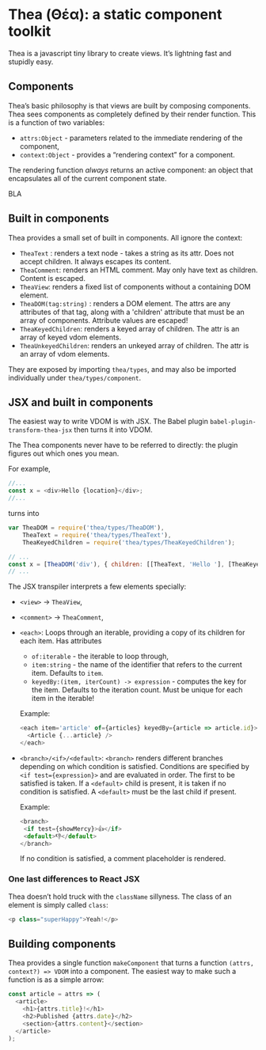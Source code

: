 # Thea (Θέα): a static component toolkit
Thea is a javascript tiny library to create views.
It’s lightning fast and stupidly easy.

## Components
Thea’s basic philosophy is that views are built by composing
components. Thea sees components as completely defined by their render function.
This is a function of two variables:

 - `attrs:Object` - parameters related to the immediate rendering
   of the component,
 - `context:Object` - provides a “rendering context” for a component.

The rendering function _always_ returns an active component:
an object that encapsulates all of the current component state.

BLA

## Built in components
Thea provides a small set of built in components. All ignore the context:

 - `TheaText` : renders a text node - takes a string as its attr. Does not accept children.
   It always escapes its content.
 - `TheaComment`: renders an HTML comment. May only have text as children. Content is escaped.
 - `TheaView`: renders a fixed list of components without a containing DOM element.
 - `TheaDOM(tag:string)` : renders a DOM element. The attrs are any attributes of that tag,
   along with a 'children' attribute that must be an array of components. Attribute values are escaped!
 - `TheaKeyedChildren`: renders a keyed array of children. The attr is an array of keyed vdom elements.
 - `TheaUnkeyedChildren`: renders an unkeyed array of children. The attr is an array of vdom elements.

They are exposed by importing `thea/types`, and may also be imported individually
under `thea/types/component`.

## JSX and built in components
The easiest way to write VDOM is with JSX. The Babel plugin
`babel-plugin-transform-thea-jsx` then turns it into VDOM.

The Thea components never have to be referred to directly:
the plugin figures out which ones you mean.

For example,

```js
//...
const x = <div>Hello {location}</div>;
//...
```

turns into

```js
var TheaDOM = require('thea/types/TheaDOM'),
    TheaText = require('thea/types/TheaText'),
    TheaKeyedChildren = require('thea/types/TheaKeyedChildren');

// ...
const x = [TheaDOM('div'), { children: [[TheaText, 'Hello '], [TheaKeyedChildren, location]] }];
// ...
```

The JSX transpiler interprets a few elements specially:
 - `<view>` -> `TheaView`,
 - `<comment>` -> `TheaComment`,
 - `<each>`: Loops through an iterable, providing a copy of its children for each item.
   Has attributes
    - `of:iterable` - the iterable to loop through,
    - `item:string` - the name of the identifier that refers to the current item. Defaults to `item`.
    - `keyedBy:(item, iterCount) -> expression` - computes the key for the item. Defaults to the iteration count.
      Must be unique for each item in the iterable!

   Example:
   ```js
   <each item='article' of={articles} keyedBy={article => article.id}>
     <Article {...article} />
   </each>
   ```
 - `<branch>/<if>/<default>`: `<branch>` renders different branches depending on which
   condition is satisfied. Conditions are specified by `<if test={expression}>` and
   are evaluated in order. The first to be satisfied is taken. If a `<default>` child
   is present, it is taken if no condition is satisfied. A `<default>` must be the last
   child if present.

   Example:
   ```js
   <branch>
    <if test={showMercy}>👍</if>
    <default>👎</default>
   </branch>
   ```

   If no condition is satisfied, a comment placeholder is rendered.

### One last differences to React JSX
Thea doesn’t hold truck with the `className` sillyness. The class
of an element is simply called `class`:

```js
<p class="superHappy">Yeah!</p>
```

## Building components
Thea provides a single function `makeComponent` that
turns a function `(attrs, context?) => VDOM` into a component.
The easiest way to make such a function is as a simple arrow:

```js
const article = attrs => (
  <article>
    <h1>{attrs.title}!</h1>
    <h2>Published {attrs.date}</h2>
    <section>{attrs.content}</section>
  </article>
);
```
